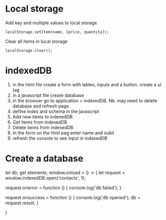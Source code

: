 Local storage
===============
Add key and multiple values to local storage

```
localStorage.setItem(name, [price, quantity]);
```

Clear all items in local storage
```
localStorage.clear();
```

indexedDB
============

1. in the html file create a form with lables, inputs and a button. create a ul tag
3. in a javascript file create database
4. in the browser go to application > indexedDB. Nb. may need to delete database and refresh page.
5. define indes and schema in the javascript 
6. Add new items to indexedDB
7. Get items from indexedDB
8. Delete items from indexedDB
9. In the form on the html pag enter name and subit
10. refresh the console to see input in indexedDB

Create a database
=================
let db;
get elements;
window.onload = () -> {
let request = window.indexedDB.open('contacts', 1);

request.onerror = function () {
console.log('db failed');
}

request.onsuccess = function () {
console.log('db opened');
db = request.result;
}

}
